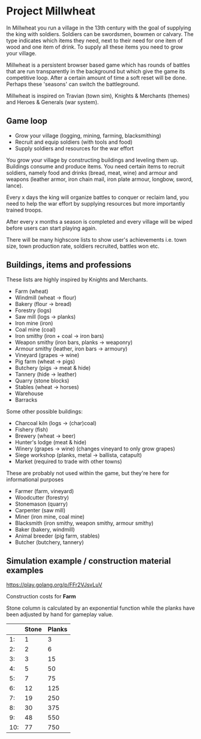 # Project Millwheat

In Millwheat you run a village in the 13th century  with the goal of supplying the king with soldiers.
Soldiers can be swordsmen, bowmen or calvary. The type indicates which items they need, next to their need
for one item of wood and one item of drink.
To supply all these items you need to grow your village.

Millwheat is a persistent browser based game which has rounds of battles that are run transparently in the background
but which give the game its competitive loop. After a certain amount of time a soft reset will be done.
Perhaps these 'seasons' can switch the battleground.

Millwheat is inspired on Travian (town sim), Knights & Merchants (themes) and Heroes & Generals (war system).

## Game loop

- Grow your village (logging, mining, farming, blacksmithing)
- Recruit and equip soldiers (with tools and food)
- Supply soldiers and resources for the war effort

You grow your village by constructing buildings and leveling them up. Buildings consume and produce items.
You need certain items to recruit soldiers, namely food and drinks (bread, meat, wine) and armour and weapons
(leather armor, iron chain mail, iron plate armour, longbow, sword, lance).

Every x days the king will organize battles to conquer or reclaim land, you need to help the war effort
by supplying resources but more importantly trained troops.

After every x months a season is completed and every village will be wiped before users can start playing again.

There will be many highscore lists to show user's achievements i.e. town size, town production rate, 
soldiers recruited, battles won etc.

## Buildings, items and professions

These lists are highly inspired by Knights and Merchants.

- Farm (wheat)
- Windmill (wheat -> flour)
- Bakery (flour -> bread)
- Forestry (logs)
- Saw mill (logs -> planks) 
- Iron mine (iron)
- Coal mine (coal)
- Iron smithy (iron + coal -> iron bars)
- Weapon smithy (iron bars, planks -> weaponry)
- Armour smithy (leather, iron bars -> armoury)
- Vineyard (grapes -> wine)
- Pig farm (wheat -> pigs)
- Butchery (pigs -> meat & hide)
- Tannery (hide -> leather)
- Quarry (stone blocks)
- Stables (wheat -> horses)
- Warehouse
- Barracks

Some other possible buildings:

- Charcoal kiln (logs -> (char)coal)
- Fishery (fish)
- Brewery (wheat -> beer)
- Hunter's lodge (meat & hide)
- Winery (grapes -> wine) (changes vineyard to only grow grapes)
- Siege workshop (planks, metal -> ballista, catapult)
- Market (required to trade with other towns)

These are probably not used within the game, but they're here for informational purposes

- Farmer (farm, vineyard)
- Woodcutter (forestry)
- Stonemason (quarry)
- Carpenter (saw mill)
- Miner (iron mine, coal mine)
- Blacksmith (iron smithy, weapon smithy, armour smithy)
- Baker (bakery, windmill)
- Animal breeder (pig farm, stables)
- Butcher (butchery, tannery)


## Simulation example / construction material examples

https://play.golang.org/p/FFr2VJsvLuV

Construction costs for **Farm**

Stone column is calculated by an exponential function while the planks have been adjusted by hand for gameplay value.

|     | Stone | Planks |
|-----|-------|--------|
| 1:  | 1     | 3      |
| 2:  | 2     | 6      |
| 3:  | 3     | 15     |
| 4:  | 5     | 50     |
| 5:  | 7     | 75     |
| 6:  | 12    | 125    |
| 7:  | 19    | 250    |
| 8:  | 30    | 375    |
| 9:  | 48    | 550    |
| 10: | 77    | 750    |
